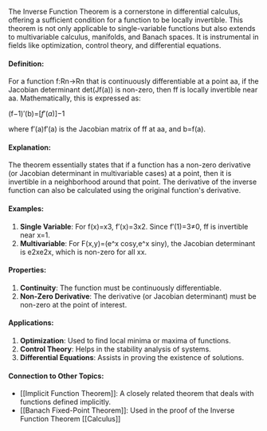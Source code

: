 The Inverse Function Theorem is a cornerstone in differential calculus, offering a sufficient condition for a function to be locally invertible. This theorem is not only applicable to single-variable functions but also extends to multivariable calculus, manifolds, and Banach spaces. It is instrumental in fields like optimization, control theory, and differential equations.

#### Definition:

For a function f:Rn→Rn that is continuously differentiable at a point aa, if the Jacobian determinant det(Jf​(a)) is non-zero, then ff is locally invertible near aa. Mathematically, this is expressed as:

(f−1)′(b)=$[f′(a)]$−1

where f′(a)f′(a) is the Jacobian matrix of ff at aa, and b=f(a).

#### Explanation:

The theorem essentially states that if a function has a non-zero derivative (or Jacobian determinant in multivariable cases) at a point, then it is invertible in a neighborhood around that point. The derivative of the inverse function can also be calculated using the original function's derivative.

#### Examples:

1. **Single Variable**: For f(x)=x3, f′(x)=3x2. Since f′(1)=3≠0, ff is invertible near x=1.
2. **Multivariable**: For F(x,y)=(e^x cos⁡y,e^x sin⁡y), the Jacobian determinant is e2xe2x, which is non-zero for all xx.

#### Properties:

1. **Continuity**: The function must be continuously differentiable.
2. **Non-Zero Derivative**: The derivative (or Jacobian determinant) must be non-zero at the point of interest.

#### Applications:

1. **Optimization**: Used to find local minima or maxima of functions.
2. **Control Theory**: Helps in the stability analysis of systems.
3. **Differential Equations**: Assists in proving the existence of solutions.

#### Connection to Other Topics:

- [[Implicit Function Theorem]]: A closely related theorem that deals with functions defined implicitly.
- [[Banach Fixed-Point Theorem]]: Used in the proof of the Inverse Function Theorem
[[Calculus]]